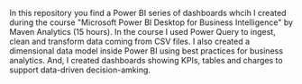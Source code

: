 In this repository you find a Power BI series of dashboards whcih I created during the course "Microsoft Power BI Desktop for Business Intelligence" by Maven Analytics (15 hours).
In the course I used Power Query to ingest, clean and transform data coming from CSV files. I also created a dimensional data model inside Power BI using best practices for business analytics. And, I created dashboards showing KPIs, tables and charges to support data-driven decision-amking.
